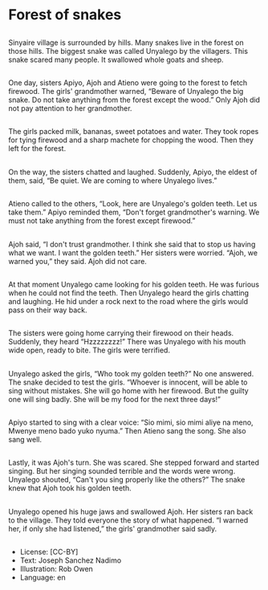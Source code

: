 # Forest of snakes

##
Sinyaire village is surrounded by
hills.
Many snakes live in the forest on
those hills.
The biggest snake was called
Unyalego by the villagers.
This snake scared many people.
It swallowed whole goats and
sheep.

##
One day, sisters Apiyo, Ajoh and
Atieno were going to the forest to
fetch firewood.
The girls' grandmother warned,
“Beware of Unyalego the big snake.
Do not take anything from the
forest except the wood.”
Only Ajoh did not pay attention to
her grandmother.

##
The girls packed milk, bananas,
sweet potatoes and water.
They took ropes for tying firewood
and a sharp machete for chopping
the wood.
Then they left for the forest.

##
On the way, the sisters chatted
and laughed.
Suddenly, Apiyo, the eldest of
them, said, “Be quiet. We are
coming to where Unyalego lives.”

##
Atieno called to the others, “Look,
here are Unyalego's golden teeth.
Let us take them.”
Apiyo reminded them, “Don't forget
grandmother's warning. We must
not take anything from the forest
except firewood.”

##
Ajoh said, “I don't trust
grandmother. I think she said that
to stop us having what we want. I
want the golden teeth.”
Her sisters were worried. “Ajoh, we
warned you,” they said.
Ajoh did not care.

##
At that moment Unyalego came
looking for his golden teeth. He was
furious when he could not find the
teeth.
Then Unyalego heard the girls
chatting and laughing. He hid under
a rock next to the road where the
girls would pass on their way back.

##
The sisters were going home
carrying their firewood on their
heads.
Suddenly, they heard “Hzzzzzzzz!”
There was Unyalego with his mouth
wide open, ready to bite. The girls
were terrified.

##
Unyalego asked the girls, “Who
took my golden teeth?” No one
answered.
The snake decided to test the girls.
“Whoever is innocent, will be able
to sing without mistakes. She will
go home with her firewood.
But the guilty one will sing badly.
She will be my food for the next
three days!”

##
Apiyo started to sing with a clear
voice:
“Sio mimi, sio mimi aliye na meno,
Mwenye meno bado yuko nyuma.”
Then Atieno sang the song. She also
sang well.

##
Lastly, it was Ajoh's turn. She was
scared. She stepped forward and
started singing. But her singing
sounded terrible and the words
were wrong.
Unyalego shouted, “Can't you sing
properly like the others?”
The snake knew that Ajoh took his
golden teeth.

##
Unyalego opened his huge jaws and
swallowed Ajoh.
Her sisters ran back to the village.
They told everyone the story of
what happened.
“I warned her, if only she had
listened,” the girls' grandmother
said sadly.

##
* License: [CC-BY]
* Text: Joseph Sanchez Nadimo
* Illustration: Rob Owen
* Language: en
